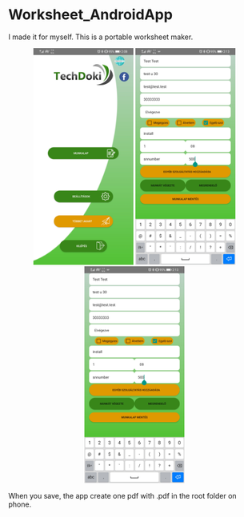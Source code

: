 # Worksheet_AndroidApp
I made it for myself. This is a portable worksheet maker.


<p align="center">
  <img src="Munkalap/images/menu.jpg" width="200" title="hover text">
  <img src="Munkalap/images/list.jpg" width="200" alt="accessibility text">
  <img src="Munkalap/images/list.jpg" width="200" alt="accessibility text">
</p>


When you save, the app create one pdf with <fullname>.pdf in the root folder on phone.
